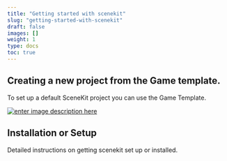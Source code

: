```yaml
---
title: "Getting started with scenekit"
slug: "getting-started-with-scenekit"
draft: false
images: []
weight: 1
type: docs
toc: true
---
```


## Creating a new project from the Game template.
To set up a default SceneKit project you can use the Game Template.

[![enter image description here][1]][1]


  [1]: http://i.stack.imgur.com/bbR46.png

## Installation or Setup
Detailed instructions on getting scenekit set up or installed.

